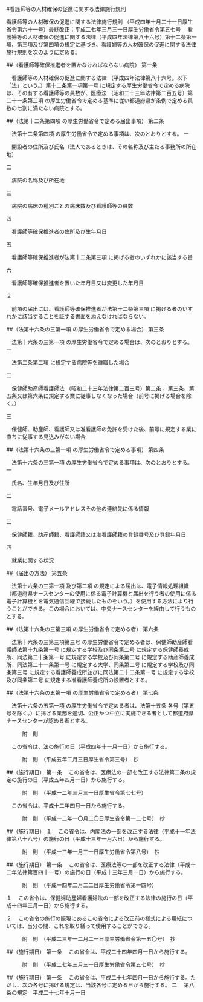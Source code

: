 #看護師等の人材確保の促進に関する法律施行規則



看護師等の人材確保の促進に関する法律施行規則
（平成四年十月二十一日厚生省令第六十一号）最終改正：平成二七年三月三一日厚生労働省令第五七号
　看護婦等の人材確保の促進に関する法律（平成四年法律第八十六号）第十二条第一項、第三項及び第四項の規定に基づき、看護婦等の人材確保の促進に関する法律施行規則を次のように定める。

##（看護師等確保推進者を置かなければならない病院）
第一条

　看護師等の人材確保の促進に関する法律
（平成四年法律第八十六号。以下「法」という。）第十二条第一項第一号
に規定する厚生労働省令で定める病院は、その有する看護師等の員数が、医療法
（昭和二十三年法律第二百五号）第二十一条第三項
の厚生労働省令で定める基準に従い都道府県が条例で定める員数の七割に満たない病院とする。



##（法第十二条第四項
の厚生労働省令で定める届出事項）
第二条

　法第十二条第四項
の厚生労働省令で定める事項は、次のとおりとする。
一

　開設者の住所及び氏名（法人であるときは、その名称及び主たる事務所の所在地）

二

　病院の名称及び所在地

三

　病院の病床の種別ごとの病床数及び看護師等の員数

四

　看護師等確保推進者の住所及び生年月日

五

　看護師等確保推進者が法第十二条第三項
に掲げる者のいずれかに該当する旨

六

　看護師等確保推進者を置いた年月日又は変更した年月日


２

　前項の届出には、看護師等確保推進者が法第十二条第三項
に掲げる者のいずれかに該当することを証する書面を添えなければならない。



##（法第十六条の三第一項
の厚生労働省令で定める場合）
第三条

　法第十六条の三第一項
の厚生労働省令で定める場合は、次のとおりとする。
一

　法第二条第二項
に規定する病院等を離職した場合

二

　保健師助産師看護師法
（昭和二十三年法律第二百三号）第二条
、第三条、第五条又は第六条に規定する業に従事しなくなった場合（前号に掲げる場合を除く。）

三

　保健師、助産師、看護師又は准看護師の免許を受けた後、前号に規定する業に直ちに従事する見込みがない場合




##（法第十六条の三第一項
の厚生労働省令で定める事項）
第四条

　法第十六条の三第一項
の厚生労働省令で定める事項は、次のとおりとする。
一

　氏名、生年月日及び住所

二

　電話番号、電子メールアドレスその他の連絡先に係る情報

三

　保健師籍、助産師籍、看護師籍又は准看護師籍の登録番号及び登録年月日

四

　就業に関する状況




##（届出の方法）
第五条

　法第十六条の三第一項
及び第二項
の規定による届出は、電子情報処理組織（都道府県ナースセンターの使用に係る電子計算機と届出を行う者の使用に係る電子計算機とを電気通信回線で接続したものをいう。）を使用する方法により行うことができる。この場合においては、中央ナースセンターを経由して行うものとする。



##（法第十六条の三第三項
の厚生労働省令で定める者）
第六条

　法第十六条の三第三項第三号
の厚生労働省令で定める者は、保健師助産師看護師法第十九条第一号
に規定する学校及び同条第二号
に規定する保健師養成所、同法第二十条第一号
に規定する学校及び同条第二号
に規定する助産師養成所、同法第二十一条第一号
に規定する大学、同条第二号
に規定する学校及び同条第三号
に規定する看護師養成所並びに同法第二十二条第一号
に規定する学校及び同条第二号
に規定する准看護師養成所の設置者とする。



##（法第十六条の五第一項
の厚生労働省令で定める者）
第七条

　法第十六条の五第一項
の厚生労働省令で定める者は、法第十五条
各号（第五号を除く。）に掲げる業務を適切、公正かつ中立に実施できる者として都道府県ナースセンターが認める者とする。




　　　附　則


　この省令は、法の施行の日（平成四年十一月一日）から施行する。


　　　附　則　（平成五年二月三日厚生省令第三号）　抄


##（施行期日）
第一条
　この省令は、医療法の一部を改正する法律第二条の規定の施行の日（平成五年四月一日）から施行する。


　　　附　則　（平成一二年三月三一日厚生省令第七七号）


　この省令は、平成十二年四月一日から施行する。


　　　附　則　（平成一二年一〇月二〇日厚生省令第一二七号）　抄

##（施行期日）
１
　この省令は、内閣法の一部を改正する法律（平成十一年法律第八十八号）の施行の日（平成十三年一月六日）から施行する。


　　　附　則　（平成一三年一月三一日厚生労働省令第八号）　抄

##（施行期日）
第一条
　この省令は、医療法等の一部を改正する法律（平成十二年法律第百四十一号）の施行の日（平成十三年三月一日）から施行する。


　　　附　則　（平成一四年二月二二日厚生労働省令第一四号）

１
　この省令は、保健婦助産婦看護婦法の一部を改正する法律の施行の日（平成十四年三月一日）から施行する。

２
　この省令の施行の際現にあるこの省令による改正前の様式による用紙については、当分の間、これを取り繕って使用することができる。


　　　附　則　（平成二三年一二月二一日厚生労働省令第一五〇号）　抄


##（施行期日）
第一条
　この省令は、平成二十四年四月一日から施行する。


　　　附　則　（平成二七年三月三一日厚生労働省令第五七号）　抄


##（施行期日）
第一条
　この省令は、平成二十七年四月一日から施行する。ただし、次の各号に掲げる規定は、当該各号に定める日から施行する。
二
　第八条の規定　平成二十七年十月一日






